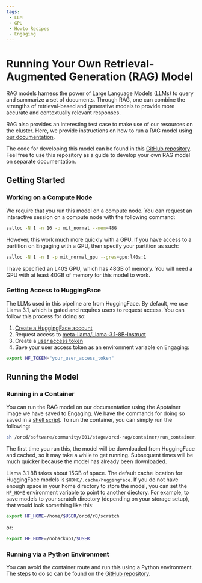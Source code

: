 ```yaml
---
tags:
 - LLM
 - GPU
 - Howto Recipes
 - Engaging
---
```


# Running Your Own Retrieval-Augmented Generation (RAG) Model

RAG models harness the power of Large Language Models (LLMs) to query and
summarize a set of documents. Through RAG, one can combine the strengths of
retrieval-based and generative models to provide more accurate and contextually
relevant responses.

RAG also provides an interesting test case to make use of our resources on the
cluster. Here, we provide instructions on how to run a RAG model using [our
documentation](https://orcd-docs.mit.edu/).

The code for developing this model can be found in this
[GitHub repository](https://github.com/mit-orcd/orcd-rag). Feel free to use
this repository as a guide to develop your own RAG model on separate
documentation.

## Getting Started

### Working on a Compute Node

We require that you run this model on a compute node. You can request an
interactive session on a compute node with the following command:

```bash
salloc -N 1 -n 16 -p mit_normal --mem=48G
```

However, this work much more quickly with a GPU. If you have access to a
partition on Engaging with a GPU, then specify your partition as such:

```bash
salloc -N 1 -n 8 -p mit_normal_gpu --gres=gpu:l40s:1
```

I have specified an L40S GPU, which has 48GB of memory. You will need a GPU with
at least 40GB of memory for this model to work.

### Getting Access to HuggingFace

The LLMs used in this pipeline are from HuggingFace. By default, we use Llama
3.1, which is gated and requires users to request access. You can follow this
process for doing so:

1. [Create a HuggingFace account](https://huggingface.co/)
2. Request access to [meta-llama/Llama-3.1-8B-Instruct](https://huggingface.co/meta-llama/Llama-3.1-8B-Instruct)
3. Create a [user access token](https://huggingface.co/settings/tokens)
4. Save your user access token as an environment variable on Engaging:

```bash
export HF_TOKEN="your_user_access_token"
```

## Running the Model

### Running in a Container

You can run the RAG model on our documentation using the Apptainer image we have
saved to Engaging. We have the commands for doing so saved in a
[shell script](https://github.com/mit-orcd/orcd-rag/blob/main/container/run_container.sh).
To run the container, you can simply run the following:

```bash
sh /orcd/software/community/001/stage/orcd-rag/container/run_container.sh
```

The first time you run this, the model will be downloaded from HuggingFace and
cached, so it may take a while to get running. Subsequent times will be much
quicker because the model has already been downloaded.

Llama 3.1 8B takes about 15GB of space. The default cache location for
HuggingFace models is `$HOME/.cache/huggingface`. If you do not have enough
space in your home directory to store the model, you can set the `HF_HOME`
environment variable to point to another diectory. For example, to save models
to your scratch directory (depending on your storage setup), that would look
something like this:

```bash
export HF_HOME=/home/$USER/orcd/r8/scratch
```

or:

```bash
export HF_HOME=/nobackup1/$USER
```

### Running via a Python Environment

You can avoid the container route and run this using a Python environment. The
steps to do so can be found on the
[GitHub repository](https://github.com/mit-orcd/orcd-rag).

<!--
TODO:
- Specify the path to the .sif image when it's globally saved
- Include instructions for adding flags when that's ready
-->
